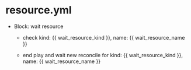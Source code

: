 



# resource.yml


* Block: wait resource

    * check kind: {{ wait_resource_kind }}, name: {{ wait_resource_name }}

    * end play and wait new reconcile for kind: {{ wait_resource_kind }}, name: {{ wait_resource_name }}
